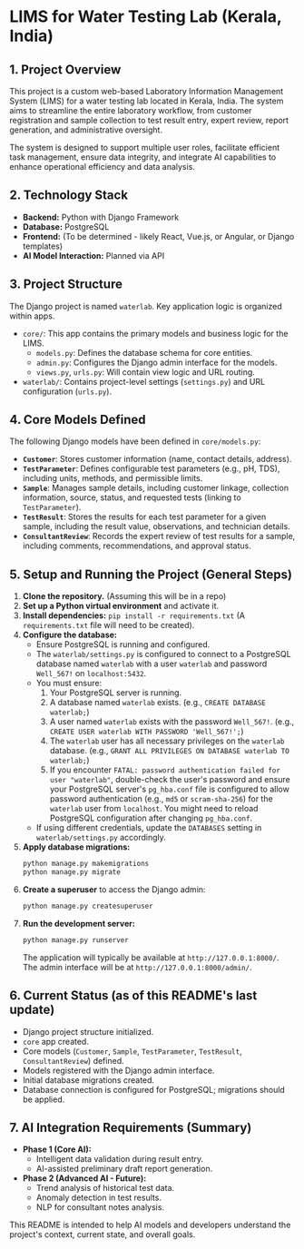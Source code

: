 # LIMS for Water Testing Lab (Kerala, India)

## 1. Project Overview

This project is a custom web-based Laboratory Information Management System (LIMS) for a water testing lab located in Kerala, India. The system aims to streamline the entire laboratory workflow, from customer registration and sample collection to test result entry, expert review, report generation, and administrative oversight.

The system is designed to support multiple user roles, facilitate efficient task management, ensure data integrity, and integrate AI capabilities to enhance operational efficiency and data analysis.

## 2. Technology Stack

- **Backend:** Python with Django Framework
- **Database:** PostgreSQL
- **Frontend:** (To be determined - likely React, Vue.js, or Angular, or Django templates)
- **AI Model Interaction:** Planned via API

## 3. Project Structure

The Django project is named `waterlab`. Key application logic is organized within apps.

- `core/`: This app contains the primary models and business logic for the LIMS.
  - `models.py`: Defines the database schema for core entities.
  - `admin.py`: Configures the Django admin interface for the models.
  - `views.py`, `urls.py`: Will contain view logic and URL routing.
- `waterlab/`: Contains project-level settings (`settings.py`) and URL configuration (`urls.py`).

## 4. Core Models Defined

The following Django models have been defined in `core/models.py`:

-   **`Customer`**: Stores customer information (name, contact details, address).
-   **`TestParameter`**: Defines configurable test parameters (e.g., pH, TDS), including units, methods, and permissible limits.
-   **`Sample`**: Manages sample details, including customer linkage, collection information, source, status, and requested tests (linking to `TestParameter`).
-   **`TestResult`**: Stores the results for each test parameter for a given sample, including the result value, observations, and technician details.
-   **`ConsultantReview`**: Records the expert review of test results for a sample, including comments, recommendations, and approval status.

## 5. Setup and Running the Project (General Steps)

1.  **Clone the repository.** (Assuming this will be in a repo)
2.  **Set up a Python virtual environment** and activate it.
3.  **Install dependencies:** `pip install -r requirements.txt` (A `requirements.txt` file will need to be created).
4.  **Configure the database:**
    -   Ensure PostgreSQL is running and configured.
    -   The `waterlab/settings.py` is configured to connect to a PostgreSQL database named `waterlab` with a user `waterlab` and password `Well_567!` on `localhost:5432`.
    -   You must ensure:
        1.  Your PostgreSQL server is running.
        2.  A database named `waterlab` exists. (e.g., `CREATE DATABASE waterlab;`)
        3.  A user named `waterlab` exists with the password `Well_567!`. (e.g., `CREATE USER waterlab WITH PASSWORD 'Well_567!';`)
        4.  The `waterlab` user has all necessary privileges on the `waterlab` database. (e.g., `GRANT ALL PRIVILEGES ON DATABASE waterlab TO waterlab;`)
        5.  If you encounter `FATAL: password authentication failed for user "waterlab"`, double-check the user's password and ensure your PostgreSQL server's `pg_hba.conf` file is configured to allow password authentication (e.g., `md5` or `scram-sha-256`) for the `waterlab` user from `localhost`. You might need to reload PostgreSQL configuration after changing `pg_hba.conf`.
    -   If using different credentials, update the `DATABASES` setting in `waterlab/settings.py` accordingly.
5.  **Apply database migrations:**
    ```bash
    python manage.py makemigrations
    python manage.py migrate
    ```
6.  **Create a superuser** to access the Django admin:
    ```bash
    python manage.py createsuperuser
    ```
7.  **Run the development server:**
    ```bash
    python manage.py runserver
    ```
    The application will typically be available at `http://127.0.0.1:8000/`. The admin interface will be at `http://127.0.0.1:8000/admin/`.

## 6. Current Status (as of this README's last update)

-   Django project structure initialized.
-   `core` app created.
-   Core models (`Customer`, `Sample`, `TestParameter`, `TestResult`, `ConsultantReview`) defined.
-   Models registered with the Django admin interface.
-   Initial database migrations created.
-   Database connection is configured for PostgreSQL; migrations should be applied.

## 7. AI Integration Requirements (Summary)

-   **Phase 1 (Core AI):**
    -   Intelligent data validation during result entry.
    -   AI-assisted preliminary draft report generation.
-   **Phase 2 (Advanced AI - Future):**
    -   Trend analysis of historical test data.
    -   Anomaly detection in test results.
    -   NLP for consultant notes analysis.

This README is intended to help AI models and developers understand the project's context, current state, and overall goals.
